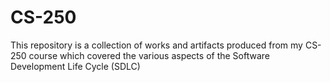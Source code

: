 # CS-250
This repository is a collection of works and artifacts produced from my CS-250 course which covered the various aspects of the Software Development Life Cycle (SDLC)
